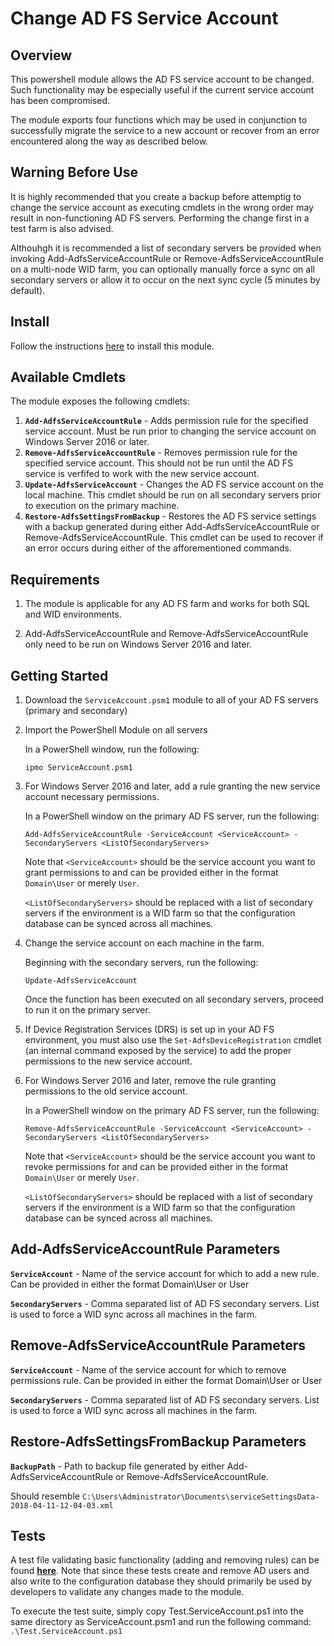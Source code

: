 # Change AD FS Service Account

## Overview

This powershell module allows the AD FS service account to be changed. Such functionality may be especially useful if the current service account has been compromised.

The module exports four functions which may be used in conjunction to successfully migrate the service to a new account or recover from an error encountered along the way as described below.

## Warning Before Use

It is highly recommended that you create a backup before attemptig to change the service account as executing cmdlets in the wrong order may result in non-functioning AD FS servers. Performing the change first in a test farm is also advised.

Althouhgh it is recommended a list of secondary servers be provided when invoking Add-AdfsServiceAccountRule or Remove-AdfsServiceAccountRule on a multi-node WID farm, you can optionally manually force a sync on all secondary servers or allow it to occur on the next sync cycle (5 minutes by default).

## Install

Follow the instructions [here](https://github.com/Microsoft/adfsToolbox#getting-started) to install this module.

## Available Cmdlets

The module exposes the following cmdlets:
1. __```Add-AdfsServiceAccountRule```__ - Adds permission rule for the specified service account. Must be run prior to changing the service account on Windows Server 2016 or later.
2. __```Remove-AdfsServiceAccountRule```__ - Removes permission rule for the specified service account. This should not be run until the AD FS service is verfifed to work with the new service account.
3. __```Update-AdfsServiceAccount```__ - Changes the AD FS service account on the local machine. This cmdlet should be run on all secondary servers prior to execution on the primary machine.
4. __```Restore-AdfsSettingsFromBackup```__ - Restores the AD FS service settings with a backup generated during either Add-AdfsServiceAccountRule or Remove-AdfsServiceAccountRule. This cmdlet can be used to recover if an error occurs during either of the afforementioned commands.
## Requirements

1. The module is applicable for any AD FS farm and works for both SQL and WID environments.

2. Add-AdfsServiceAccountRule and Remove-AdfsServiceAccountRule only need to be run on Windows Server 2016 and later.


## Getting Started

1. Download the `ServiceAccount.psm1` module to all of your AD FS servers (primary and secondary)

2. Import the PowerShell Module on all servers

    In a PowerShell window, run the following:

    ```ipmo ServiceAccount.psm1```

3. For Windows Server 2016 and later, add a rule granting the new service account necessary permissions.

	In a PowerShell window on the primary AD FS server, run the following:

    ```Add-AdfsServiceAccountRule -ServiceAccount <ServiceAccount> -SecondaryServers <ListOfSecondaryServers>```

	Note that ```<ServiceAccount>``` should be the service account you want to grant permissions to and can be provided either in the format ```Domain\User``` or merely ```User```.

	```<ListOfSecondaryServers>``` should be replaced with a list of secondary servers if the environment is a WID farm so that the configuration database can be synced across all machines.

4. Change the service account on each machine in the farm.

	Beginning with the secondary servers, run the following:

	```Update-AdfsServiceAccount```

	Once the function has been executed on all secondary servers, proceed to run it on the primary server.

5. If Device Registration Services (DRS) is set up in your AD FS environment, you must also use the ```Set-AdfsDeviceRegistration``` cmdlet (an internal command exposed by the service) to add the proper permissions to the new service account.


6. For Windows Server 2016 and later, remove the rule granting permissions to the old service account.

	In a PowerShell window on the primary AD FS server, run the following:

    ```Remove-AdfsServiceAccountRule -ServiceAccount <ServiceAccount> -SecondaryServers <ListOfSecondaryServers>```

	Note that ```<ServiceAccount>``` should be the service account you want to revoke permissions for and can be provided either in the format ```Domain\User``` or merely ```User```.

	```<ListOfSecondaryServers>``` should be replaced with a list of secondary servers if the environment is a WID farm so that the configuration database can be synced across all machines.




## Add-AdfsServiceAccountRule Parameters

__`ServiceAccount`__ - Name of the service account for which to add a new rule. Can be provided in either the format Domain\User or User

__`SecondaryServers`__ - Comma separated list of AD FS secondary servers. List is used to force a WID sync across all machines in the farm.

## Remove-AdfsServiceAccountRule Parameters

__`ServiceAccount`__ - Name of the service account for which to remove permissions rule. Can be provided in either the format Domain\User or User

__`SecondaryServers`__ - Comma separated list of AD FS secondary servers. List is used to force a WID sync across all machines in the farm.

## Restore-AdfsSettingsFromBackup Parameters

__`BackupPath`__ - Path to backup file generated by either Add-AdfsServiceAccountRule or Remove-AdfsServiceAccountRule.

Should resemble ```C:\Users\Administrator\Documents\serviceSettingsData-2018-04-11-12-04-03.xml```

## Tests
A test file validating basic functionality (adding and removing rules) can be found __[here](Tests)__. Note that since these tests create and remove AD users and also write to the configuration database they should primarily be used by developers to validate any changes made to the module.

To execute the test suite, simply copy Test.ServiceAccount.ps1 into the same directory as ServiceAccount.psm1 and run the following command: ```.\Test.ServiceAccount.ps1```


